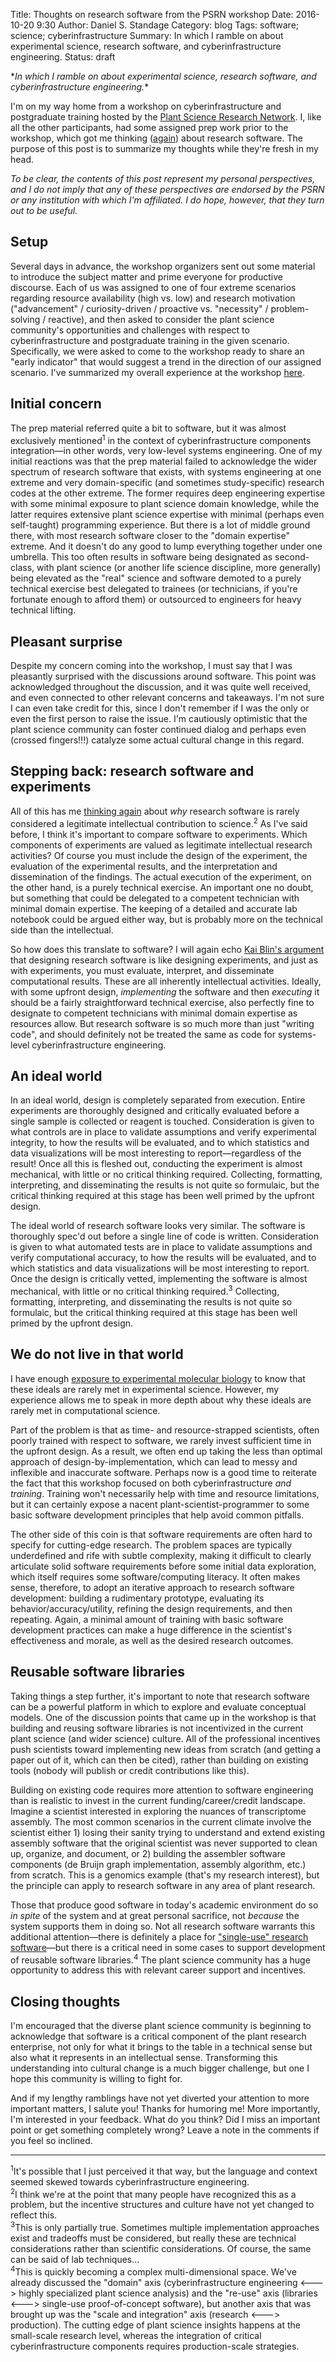 Title: Thoughts on research software from the PSRN workshop
Date: 2016-10-20 9:30
Author: Daniel S. Standage
Category: blog
Tags: software; science; cyberinfrastructure
Summary: In which I ramble on about experimental science, research software, and cyberinfrastructure engineering.
Status: draft

\*_In which I ramble on about experimental science, research software, and cyberinfrastructure engineering._\*

I'm on my way home from a workshop on cyberinfrastructure and postgraduate training hosted by the [Plant Science Research Network](http://bti.cornell.edu/news/plant-science-research-network-launches/).
I, like all the other participants, had some assigned prep work prior to the workshop, which got me thinking ([again]({filename}../2015/2015-12-16-wrong-about-software.md)) about research software.
The purpose of this post is to summarize my thoughts while they're fresh in my head.

*To be clear, the contents of this post represent my personal perspectives, and I do not imply that any of these perspectives are endorsed by the PSRN or any institution with which I'm affiliated.
I do hope, however, that they turn out to be useful.*

## Setup

Several days in advance, the workshop organizers sent out some material to introduce the subject matter and prime everyone for productive discourse.
Each of us was assigned to one of four extreme scenarios regarding resource availability (high vs. low) and research motivation ("advancement" / curiosity-driven / proactive vs. "necessity" / problem-solving / reactive), and then asked to consider the plant science community's opportunities and challenges with respect to cyberinfrastructure and postgraduate training in the given scenario.
Specifically, we were asked to come to the workshop ready to share an "early indicator" that would suggest a trend in the direction of our assigned scenario.
I've summarized my overall experience at the workshop [here]({filename}2016-10-20-psrn-retreat.md).

## Initial concern

The prep material referred quite a bit to software, but it was almost exclusively mentioned<sup>1</sup> in the context of cyberinfrastructure components integration—in other words, very low-level systems engineering.
One of my initial reactions was that the prep material failed to acknowledge the wider spectrum of research software that exists, with systems engineering at one extreme and very domain-specific (and sometimes study-specific) research codes at the other extreme.
The former requires deep engineering expertise with some minimal exposure to plant science domain knowledge, while the latter requires extensive plant science expertise with minimal (perhaps even self-taught) programming experience.
But there is a lot of middle ground there, with most research software closer to the "domain expertise" extreme.
And it doesn't do any good to lump everything together under one umbrella.
This too often results in software being designated as second-class, with plant science (or another life science discipline, more generally) being elevated as the "real" science and software demoted to a purely technical exercise best delegated to trainees (or technicians, if you're fortunate enough to afford them) or outsourced to engineers for heavy technical lifting.

## Pleasant surprise

Despite my concern coming into the workshop, I must say that I was pleasantly surprised with the discussions around software.
This point was acknowledged throughout the discussion, and it was quite well received, and even connected to other relevant concerns and takeaways.
I'm not sure I can even take credit for this, since I don't remember if I was the only or even the first person to raise the issue.
I'm cautiously optimistic that the plant science community can foster continued dialog and perhaps even (crossed fingers!!!) catalyze some actual cultural change in this regard.

## Stepping back: research software and experiments

All of this has me [thinking again]({filename}../2015/2015-12-16-wrong-about-software.md) about *why* research software is rarely considered a legitimate intellectual contribution to science.<sup>2</sup>
As I've said before, I think it's important to compare software to experiments.
Which components of experiments are valued as legitimate intellectual research activities?
Of course you must include the design of the experiment, the evaluation of the experimental results, and the interpretation and dissemination of the findings.
The actual execution of the experiment, on the other hand, is a purely technical exercise.
An important one no doubt, but something that could be delegated to a competent technician with minimal domain expertise.
The keeping of a detailed and accurate lab notebook could be argued either way, but is probably more on the technical side than the intellectual.

So how does this translate to software?
I will again echo [Kai Blin's argument](http://phdops.kblin.org/software-dev-intellectual-contribution.html) that designing research software is like designing experiments, and just as with experiments, you must evaluate, interpret, and disseminate computational results.
These are all inherently intellectual activities.
Ideally, with some upfront design, *implementing* the software and then *executing* it should be a fairly straightforward technical exercise, also perfectly fine to designate to competent technicians with minimal domain expertise as resources allow.
But research software is so much more than just "writing code", and should definitely not be treated the same as code for systems-level cyberinfrastructure engineering.

## An ideal world

In an ideal world, design is completely separated from execution.
Entire experiments are thoroughly designed and critically evaluated before a single sample is collected or reagent is touched.
Consideration is given to what controls are in place to validate assumptions and verify experimental integrity, to how the results will be evaluated, and to which statistics and data visualizations will be most interesting to report—regardless of the result!
Once all this is fleshed out, conducting the experiment is almost mechanical, with little or no critical thinking required.
Collecting, formatting, interpreting, and disseminating the results is not quite so formulaic, but the critical thinking required at this stage has been well primed by the upfront design.

The ideal world of research software looks very similar.
The software is thoroughly spec'd out before a single line of code is written.
Consideration is given to what automated tests are in place to validate assumptions and verify computational accuracy, to how the results will be evaluated, and to which statistics and data visualizations will be most interesting to report.
Once the design is critically vetted, implementing the software is almost mechanical, with little or no critical thinking required.<sup>3</sup>
Collecting, formatting, interpreting, and disseminating the results is not quite so formulaic, but the critical thinking required at this stage has been well primed by the upfront design.

## We do not live in that world

I have enough [exposure to experimental molecular biology](https://udall-lab.byu.edu/LabPersonnel) to know that these ideals are rarely met in experimental science.
However, my experience allows me to speak in more depth about why these ideals are rarely met in computational science.

Part of the problem is that as time- and resource-strapped scientists, often poorly trained with respect to software, we rarely invest sufficient time in the upfront design.
As a result, we often end up taking the less than optimal approach of design-by-implementation, which can lead to messy and inflexible and inaccurate software.
Perhaps now is a good time to reiterate the fact that this workshop focused on both cyberinfrastructure *and training*.
Training won't necessarily help with time and resource limitations, but it can certainly expose a nacent plant-scientist-programmer to some basic software development principles that help avoid common pitfalls.

The other side of this coin is that software requirements are often hard to specify for cutting-edge research.
The problem spaces are typically underdefined and rife with subtle complexity, making it difficult to clearly articulate solid software requirements before some initial data exploration, which itself requires some software/computing literacy.
It often makes sense, therefore, to adopt an iterative approach to research software development: building a rudimentary prototype, evaluating its behavior/accuracy/utility, refining the design requirements, and then repeating.
Again, a minimal amount of training with basic software development practices can make a huge difference in the scientist's effectiveness and morale, as well as the desired research outcomes.

## Reusable software libraries

Taking things a step further, it's important to note that research software can be a powerful platform in which to explore and evaluate conceptual models.
One of the discussion points that came up in the workshop is that building and reusing software libraries is not incentivized in the current plant science (and wider science) culture.
All of the professional incentives push scientists toward implementing new ideas from scratch (and getting a paper out of it, which can then be cited), rather than building on existing tools (nobody will publish or credit contributions like this).

Building on existing code requires more attention to software engineering than is realistic to invest in the current funding/career/credit landscape.
Imagine a scientist interested in exploring the nuances of transcriptome assembly.
The most common scenarios in the current climate involve the scientist either 1) losing their sanity trying to understand and extend existing assembly software that the original scientist was never supported to clean up, organize, and document, or 2) building the assembler software components (de Bruijn graph implementation, assembly algorithm, etc.) from scratch.
This is a genomics example (that's my research interest), but the principle can apply to research software in any area of plant research.

Those that produce good software in today's academic environment do so *in spite* of the system and at great personal sacrifice, not *because* the system supports them in doing so.
Not all research software warrants this additional attention—there is definitely a place for ["single-use" research software](http://ivory.idyll.org/blog/2015-how-should-we-think-about-research-software.html)—but there is a critical need in some cases to support development of reusable software libraries.<sup>4</sup>
The plant science community has a huge opportunity to address this with relevant career support and incentives.

## Closing thoughts

I'm encouraged that the diverse plant science community is beginning to acknowledge that software is a critical component of the plant research enterprise, not only for what it brings to the table in a technical sense but also what it represents in an intellectual sense.
Transforming this understanding into cultural change is a much bigger challenge, but one I hope this community is willing to fight for.

And if my lengthy ramblings have not yet diverted your attention to more important matters, I salute you!
Thanks for humoring me!
More importantly, I'm interested in your feedback.
What do you think?
Did I miss an important point or get something completely wrong?
Leave a note in the comments if you feel so inclined.

----------

<sup>1</sup>It's possible that I just perceived it that way, but the language and context seemed skewed towards cyberinfrastructure engineering.  
<sup>2</sup>I think we're at the point that many people have recognized this as a problem, but the incentive structures and culture have not yet changed to reflect this.  
<sup>3</sup>This is only partially true. Sometimes multiple implementation approaches exist and tradeoffs must be considered, but really these are technical considerations rather than scientific considerations. Of course, the same can be said of lab techniques...  
<sup>4</sup>This is quickly becoming a complex multi-dimensional space. We've already discussed the "domain" axis (cyberinfrastructure engineering <---> highly specialized plant science analysis) and the "re-use" axis (libraries <---> single-use proof-of-concept software), but another axis that was brought up was the "scale and integration" axis (research <---> production). The cutting edge of plant science insights happens at the small-scale research level, whereas the integration of critical cyberinfrastructure components requires production-scale strategies.
